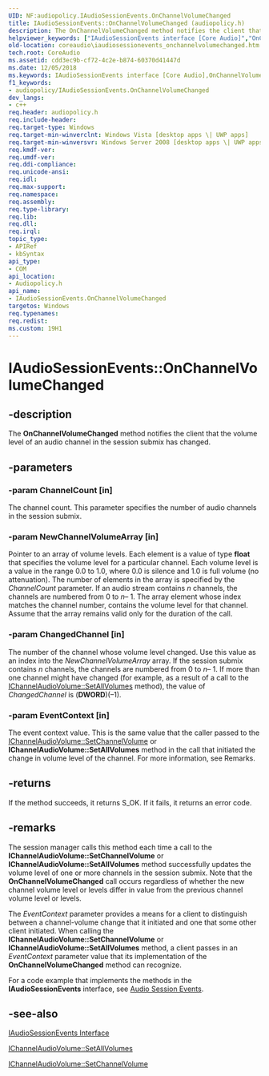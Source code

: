 ```yaml
---
UID: NF:audiopolicy.IAudioSessionEvents.OnChannelVolumeChanged
title: IAudioSessionEvents::OnChannelVolumeChanged (audiopolicy.h)
description: The OnChannelVolumeChanged method notifies the client that the volume level of an audio channel in the session submix has changed.helpviewer_keywords: ["IAudioSessionEvents interface [Core Audio]","OnChannelVolumeChanged method","IAudioSessionEvents.OnChannelVolumeChanged","IAudioSessionEvents::OnChannelVolumeChanged","IAudioSessionEventsOnChannelVolumeChanged","OnChannelVolumeChanged","OnChannelVolumeChanged method [Core Audio]","OnChannelVolumeChanged method [Core Audio]","IAudioSessionEvents interface","audiopolicy/IAudioSessionEvents::OnChannelVolumeChanged","coreaudio.iaudiosessionevents_onchannelvolumechanged"]
old-location: coreaudio\iaudiosessionevents_onchannelvolumechanged.htm
tech.root: CoreAudio
ms.assetid: cdd3ec9b-cf72-4c2e-b874-60370d41447d
ms.date: 12/05/2018
ms.keywords: IAudioSessionEvents interface [Core Audio],OnChannelVolumeChanged method, IAudioSessionEvents.OnChannelVolumeChanged, IAudioSessionEvents::OnChannelVolumeChanged, IAudioSessionEventsOnChannelVolumeChanged, OnChannelVolumeChanged, OnChannelVolumeChanged method [Core Audio], OnChannelVolumeChanged method [Core Audio],IAudioSessionEvents interface, audiopolicy/IAudioSessionEvents::OnChannelVolumeChanged, coreaudio.iaudiosessionevents_onchannelvolumechanged
f1_keywords:
- audiopolicy/IAudioSessionEvents.OnChannelVolumeChanged
dev_langs:
- c++
req.header: audiopolicy.h
req.include-header: 
req.target-type: Windows
req.target-min-winverclnt: Windows Vista [desktop apps \| UWP apps]
req.target-min-winversvr: Windows Server 2008 [desktop apps \| UWP apps]
req.kmdf-ver: 
req.umdf-ver: 
req.ddi-compliance: 
req.unicode-ansi: 
req.idl: 
req.max-support: 
req.namespace: 
req.assembly: 
req.type-library: 
req.lib: 
req.dll: 
req.irql: 
topic_type:
- APIRef
- kbSyntax
api_type:
- COM
api_location:
- Audiopolicy.h
api_name:
- IAudioSessionEvents.OnChannelVolumeChanged
targetos: Windows
req.typenames: 
req.redist: 
ms.custom: 19H1
---
```


# IAudioSessionEvents::OnChannelVolumeChanged


## -description



The <b>OnChannelVolumeChanged</b> method notifies the client that the volume level of an audio channel in the session submix has changed.




## -parameters




### -param ChannelCount [in]

The channel count. This parameter specifies the number of audio channels in the session submix.


### -param NewChannelVolumeArray [in]

Pointer to an array of volume levels. Each element is a value of type <b>float</b> that specifies the volume level for a particular channel. Each volume level is a value in the range 0.0 to 1.0, where 0.0 is silence and 1.0 is full volume (no attenuation). The number of elements in the array is specified by the <i>ChannelCount</i> parameter. If an audio stream contains <i>n</i> channels, the channels are numbered from 0 to <i>n</i>– 1. The array element whose index matches the channel number, contains the volume level for that channel. Assume that the array remains valid only for the duration of the call.


### -param ChangedChannel [in]

The number of the channel whose volume level changed. Use this value as an index into the <i>NewChannelVolumeArray</i> array. If the session submix contains <i>n</i> channels, the channels are numbered from 0 to <i>n</i>– 1. If more than one channel might have changed (for example, as a result of a call to the <a href="https://docs.microsoft.com/windows/desktop/api/audioclient/nf-audioclient-ichannelaudiovolume-setallvolumes">IChannelAudioVolume::SetAllVolumes</a> method), the value of <i>ChangedChannel</i> is (<b>DWORD</b>)(–1).


### -param EventContext [in]

The event context value. This is the same value that the caller passed to the <a href="https://docs.microsoft.com/windows/desktop/api/audioclient/nf-audioclient-ichannelaudiovolume-setchannelvolume">IChannelAudioVolume::SetChannelVolume</a> or <b>IChannelAudioVolume::SetAllVolumes</b> method in the call that initiated the change in volume level of the channel. For more information, see Remarks.


## -returns



If the method succeeds, it returns S_OK. If it fails, it returns an error code.




## -remarks



The session manager calls this method each time a call to the <b>IChannelAudioVolume::SetChannelVolume</b> or <b>IChannelAudioVolume::SetAllVolumes</b> method successfully updates the volume level of one or more channels in the session submix. Note that the <b>OnChannelVolumeChanged</b> call occurs regardless of whether the new channel volume level or levels differ in value from the previous channel volume level or levels.

The <i>EventContext</i> parameter provides a means for a client to distinguish between a channel-volume change that it initiated and one that some other client initiated. When calling the <b>IChannelAudioVolume::SetChannelVolume</b> or <b>IChannelAudioVolume::SetAllVolumes</b> method, a client passes in an <i>EventContext</i> parameter value that its implementation of the <b>OnChannelVolumeChanged</b> method can recognize.

For a code example that implements the methods in the <b>IAudioSessionEvents</b> interface, see <a href="https://docs.microsoft.com/windows/desktop/CoreAudio/audio-session-events">Audio Session Events</a>.




## -see-also




<a href="https://docs.microsoft.com/windows/desktop/api/audiopolicy/nn-audiopolicy-iaudiosessionevents">IAudioSessionEvents Interface</a>



<a href="https://docs.microsoft.com/windows/desktop/api/audioclient/nf-audioclient-ichannelaudiovolume-setallvolumes">IChannelAudioVolume::SetAllVolumes</a>



<a href="https://docs.microsoft.com/windows/desktop/api/audioclient/nf-audioclient-ichannelaudiovolume-setchannelvolume">IChannelAudioVolume::SetChannelVolume</a>
 

 

